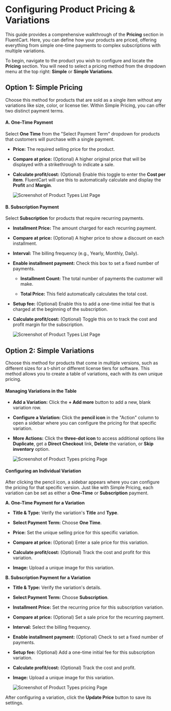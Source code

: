 # Configuring Product Pricing & Variations

This guide provides a comprehensive walkthrough of the **Pricing** section in FluentCart. Here, you can define how your products are priced, offering everything from simple one-time payments to complex subscriptions with multiple variations.

To begin, navigate to the product you wish to configure and locate the **Pricing** section. You will need to select a pricing method from the dropdown menu at the top right: **Simple** or **Simple Variations**.

## Option 1: Simple Pricing

Choose this method for products that are sold as a single item without any variations like size, color, or license tier. Within Simple Pricing, you can offer two distinct payment terms.

#### A. One-Time Payment

Select **One Time** from the "Select Payment Term" dropdown for products that customers will purchase with a single payment.

* **Price:** The required selling price for the product.

* **Compare at price:** (Optional) A higher original price that will be displayed with a strikethrough to indicate a sale.

* **Calculate profit/cost:** (Optional) Enable this toggle to enter the **Cost per item**. FluentCart will use this to automatically calculate and display the **Profit** and **Margin**.

  ![Screenshot of Product Types List Page](/images/product-types-creation/product-pricing/one-time-payment.webp)

#### B. Subscription Payment

Select **Subscription** for products that require recurring payments.

* **Installment Price:** The amount charged for each recurring payment.

* **Compare at price:** (Optional) A higher price to show a discount on each installment.

* **Interval:** The billing frequency (e.g., Yearly, Monthly, Daily).

* **Enable installment payment:** Check this box to set a fixed number of payments.

  * **Installment Count:** The total number of payments the customer will make.

  * **Total Price:** This field automatically calculates the total cost.

* **Setup fee:** (Optional) Enable this to add a one-time initial fee that is charged at the beginning of the subscription.

* **Calculate profit/cost:** (Optional) Toggle this on to track the cost and profit margin for the subscription.

  ![Screenshot of Product Types List Page](/images/product-types-creation/product-pricing/subscription-payment.webp)

## Option 2: Simple Variations

Choose this method for products that come in multiple versions, such as different sizes for a t-shirt or different license tiers for software. This method allows you to create a table of variations, each with its own unique pricing.

#### Managing Variations in the Table

* **Add a Variation:** Click the **+ Add more** button to add a new, blank variation row.

* **Configure a Variation:** Click the **pencil icon** in the "Action" column to open a sidebar where you can configure the pricing for that specific variation.

* **More Actions:** Click the **three-dot icon** to access additional options like **Duplicate**, get a **Direct Checkout** link, **Delete** the variation, or **Skip inventory** option. 

  ![Screenshot of Product Types pricing Page](/images/product-types-creation/product-pricing/simple-variation.webp)

#### Configuring an Individual Variation

After clicking the pencil icon, a sidebar appears where you can configure the pricing for that specific version. Just like with Simple Pricing, each variation can be set as either a **One-Time** or **Subscription** payment.

**A. One-Time Payment for a Variation**

* **Title & Type:** Verify the variation's **Title** and **Type**.

* **Select Payment Term:** Choose **One Time**.

* **Price:** Set the unique selling price for this specific variation.

* **Compare at price:** (Optional) Enter a sale price for this variation.

* **Calculate profit/cost:** (Optional) Track the cost and profit for this variation.

* **Image:** Upload a unique image for this variation.

**B. Subscription Payment for a Variation**

* **Title & Type:** Verify the variation's details.

* **Select Payment Term:** Choose **Subscription**.

* **Installment Price:** Set the recurring price for this subscription variation.

* **Compare at price:** (Optional) Set a sale price for the recurring payment.

* **Interval:** Select the billing frequency.

* **Enable installment payment:** (Optional) Check to set a fixed number of payments.

* **Setup fee:** (Optional) Add a one-time initial fee for this subscription variation.

* **Calculate profit/cost:** (Optional) Track the cost and profit.

* **Image:** Upload a unique image for this variation.

  ![Screenshot of Product Types pricing Page](/images/product-types-creation/product-pricing/configure-indivisual-payment.webp)

After configuring a variation, click the **Update Price** button to save its settings.